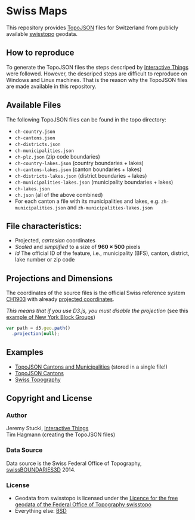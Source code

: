 # Swiss Maps

This repository provides [TopoJSON](https://github.com/mbostock/topojson) files for Switzerland from publicly available [swisstopo](http://www.swisstopo.admin.ch/internet/swisstopo/en/home.html) geodata. 

## How to reproduce

To generate the TopoJSON files the steps descriped by [Interactive Things](https://github.com/interactivethings/swiss-maps) were followed. However, the descriped steps are difficult to reproduce on Windows and Linux machines. That is the reason why the TopoJSON files are made available in this repository. 

## Available Files

The following TopoJSON files can be found in the topo directory:

* `ch-country.json`
* `ch-cantons.json`
* `ch-districts.json`
* `ch-municipalities.json`
* `ch-plz.json` (zip code boundaries)
* `ch-country-lakes.json` (country boundaries + lakes)
* `ch-cantons-lakes.json` (canton boundaries + lakes)
* `ch-districts-lakes.json` (district boundaries + lakes)
* `ch-municipalities-lakes.json` (municipality boundaries + lakes)
* `ch-lakes.json`
* `ch.json` (all of the above combined)
* For each canton a file with its municipalities and lakes, e.g. `zh-municipalities.json` and `zh-municipalities-lakes.json`

## File characteristics:

* Projected, *cartesian* coordinates
* *Scaled* and *simplified* to a size of **960 × 500** pixels
* *id* The official ID of the feature, i.e., municipality (BFS), canton, district, lake number or zip code

## Projections and Dimensions

The coordinates of the source files is the official Swiss reference system [CH1903](http://www.swisstopo.admin.ch/internet/swisstopo/en/home/topics/survey/sys/refsys/switzerland.html) with already [projected coordinates](http://www.swisstopo.admin.ch/internet/swisstopo/en/home/topics/survey/sys/refsys/projections.html).

*This means that if you use D3.js, you must disable the projection* (see this [example of New York Block Groups](http://bl.ocks.org/mbostock/5996232))

```javascript
var path = d3.geo.path()
  .projection(null);
```

## Examples

* [TopoJSON Cantons and Municipalities](http://bl.ocks.org/herrstucki/4327678) (stored in a single file!)
* [TopoJSON Cantons](http://bl.ocks.org/mbostock/4207744)
* [Swiss Topography](http://bl.ocks.org/herrstucki/6312708)

## Copyright and License

### Author

Jeremy Stucki, [Interactive Things](http://interactivethings.com)  
Tim Hagmann (creating the TopoJSON files)

### Data Source

Data source is the Swiss Federal Office of Topography, [swissBOUNDARIES3D](http://www.swisstopo.admin.ch/internet/swisstopo/en/home/products/landscape/swissBOUNDARIES3D.html) 2014.

### License

* Geodata from swisstopo is licensed under the [Licence for the free geodata of the Federal Office of Topography swisstopo](LICENSE-GEODATA)
* Everything else: [BSD](LICENSE)

